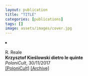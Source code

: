 ```yaml
---
layout: publication
title: "TITLE"
categories: [publications]
tags: []
image: assets/images/cover.jpg
---
```

<!-- Item: TODO -->
<li ><p>
R. Reale<br>
<b>Krzysztof Kieślowski dietro le quinte</b><br>
<i>PoloniCult</i>, 30/11/2017
<br />
<a href="https://polonicult.com/kieslowski-dietro-le-quinte/" target="_blank">[PoloniCult]</a>
<a href="https://web.archive.org/web/*/https://polonicult.com/kieslowski-dietro-le-quinte/" target="_blank">[Archive]</a>
</p>
<div id="bib_TODO" class="bibtex noshow">
<pre>
</pre>
</div>
</li>
